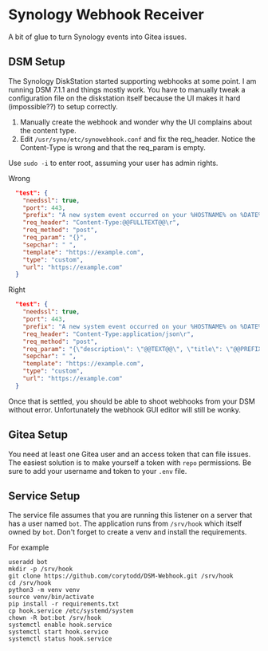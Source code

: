 # Synology Webhook Receiver

A bit of glue to turn Synology events into Gitea issues.

## DSM Setup

The Synology DiskStation started supporting webhooks at some point. I am
running DSM 7.1.1 and things mostly work. You have to manually tweak a
configuration file on the diskstation itself because the UI makes it
hard (impossible??) to setup correctly.

1. Manually create the webhook and wonder why the UI complains about
   the content type.
2. Edit `/usr/syno/etc/synowebhook.conf` and fix the req_header. Notice
   the Content-Type is wrong and that the req_param is empty.

Use `sudo -i` to enter root, assuming your user has admin rights.

Wrong

```json
  "test": {
    "needssl": true,
    "port": 443,
    "prefix": "A new system event occurred on your %HOSTNAME% on %DATE% at %TIME%.",
    "req_header": "Content-Type:@@FULLTEXT@@\r",
    "req_method": "post",
    "req_param": "{}",
    "sepchar": " ",
    "template": "https://example.com",
    "type": "custom",
    "url": "https://example.com"
  }
```

Right

```json
  "test": {
    "needssl": true,
    "port": 443,
    "prefix": "A new system event occurred on your %HOSTNAME% on %DATE% at %TIME%.",
    "req_header": "Content-Type:application/json\r",
    "req_method": "post",
    "req_param": "{\"description\": \"@@TEXT@@\", \"title\": \"@@PREFIX@@\"}",
    "sepchar": " ",
    "template": "https://example.com",
    "type": "custom",
    "url": "https://example.com"
  }
```

Once that is settled, you should be able to shoot webhooks from your DSM
without error. Unfortunately the webhook GUI editor will still be wonky.

## Gitea Setup

You need at least one Gitea user and an access token that can file issues.
The easiest solution is to make yourself a token with `repo` permissions.
Be sure to add your username and token to your `.env` file.

## Service Setup

The service file assumes that you are running this listener on a server
that has a user named `bot`. The application runs from `/srv/hook` which
itself owned by `bot`. Don't forget to create a venv and install the
requirements.

For example

```
useradd bot
mkdir -p /srv/hook
git clone https://github.com/corytodd/DSM-Webhook.git /srv/hook
cd /srv/hook
python3 -m venv venv
source venv/bin/activate
pip install -r requirements.txt
cp hook.service /etc/systemd/system
chown -R bot:bot /srv/hook
systemctl enable hook.service
systemctl start hook.service
systemctl status hook.service
```